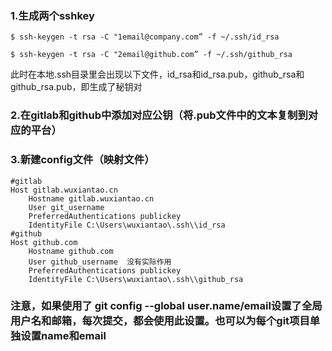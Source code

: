 ### 1.生成两个sshkey
```
$ ssh-keygen -t rsa -C "1email@company.com” -f ~/.ssh/id_rsa

$ ssh-keygen -t rsa -C "2email@github.com” -f ~/.ssh/github_rsa
```
此时在本地.ssh目录里会出现以下文件，id_rsa和id_rsa.pub，github_rsa和github_rsa.pub，即生成了秘钥对

### 2.在gitlab和github中添加对应公钥（将.pub文件中的文本复制到对应的平台）

### 3.新建config文件（映射文件）

```
#gitlab
Host gitlab.wuxiantao.cn
    Hostname gitlab.wuxiantao.cn
    User git_username 
    PreferredAuthentications publickey
    IdentityFile C:\Users\wuxiantao\.ssh\\id_rsa
#github
Host github.com
    Hostname github.com
    User github_username  没有实际作用
    PreferredAuthentications publickey
    IdentityFile C:\Users\wuxiantao\.ssh\\github_rsa
```

### 注意，如果使用了 git config --global user.name/email设置了全局用户名和邮箱，每次提交，都会使用此设置。也可以为每个git项目单独设置name和email


